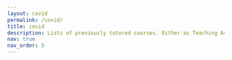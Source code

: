 ```yaml
---
layout: covid
permalink: /covid/
title: covid
description: Lists of previously tutored courses. Either as Teaching Assistant (TA), Instructional Apprenticeship (IA), or Tutor.
nav: true
nav_order: 5
---
```



